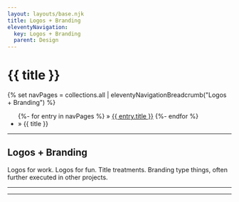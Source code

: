 ```yaml
---
layout: layouts/base.njk
title: Logos + Branding
eleventyNavigation:
  key: Logos + Branding
  parent: Design
---
```


<div class="container">
    <div class="row">
      <h1 class="visually-hidden">{{ title }}</h1>
      <div class="col">
			{% set navPages = collections.all | eleventyNavigationBreadcrumb("Logos + Branding") %}
			<ul class="post-breadcrumb">
		  	{%- for entry in navPages %}
				<li{% if entry.url == page.url %} class="active-breadcrumb"{% endif %}>
    			» <a href="{{ entry.url }}">{{ entry.title }}</a>
  				</li>
  			{%- endfor %}
	  		<li><active-breadcrumb>» {{ title }}</active-breadcrumb></li>
			</ul>
      </div>
    </div>
    <hr>
  <div class="row">
    <div class="col">
      <h2 id="branding">Logos + Branding</h2>
      <p>Logos for work. Logos for fun. Title treatments. Branding type things, often further executed in other projects.</P>
    </div> 
  </div>
  <hr>
  <hr>
</div>
